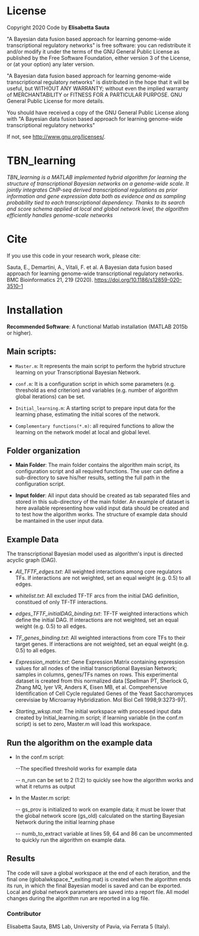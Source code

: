 # License
Copyright 2020 Code by **Elisabetta Sauta**

"A Bayesian data fusion based approach for learning genome-wide transcriptional regulatory networks" is free software: you can redistribute it and/or modify it under the terms of the GNU General Public License as published by the Free Software Foundation, either version 3 of the License, or (at your option) any later version.

"A Bayesian data fusion based approach for learning genome-wide transcriptional regulatory networks" is distributed in the hope that it will be useful, but WITHOUT ANY WARRANTY; without even the implied warranty of MERCHANTABILITY or FITNESS FOR A PARTICULAR PURPOSE. GNU General Public License for more details.

You should have received a copy of the GNU General Public License along with "A Bayesian data fusion based approach for learning genome-wide transcriptional regulatory networks"

If not, see http://www.gnu.org/licenses/.

# TBN_learning
_TBN_learning is a MATLAB implemented hybrid algorithm for learning the structure of transcriptional Bayesian networks on a genome-wide scale. It jointly integrates ChIP-seq derived transcriptional regulations as prior information and gene expression data both as evidence and as sampling probability tied to each transcriptional dependency. Thanks to its search and score schema applied at local and global network level, the algorithm efficiently handles genome-scale networks_

# Cite
If you use this code in your research work, please cite:

Sauta, E., Demartini, A., Vitali, F. et al. A Bayesian data fusion based approach for learning genome-wide transcriptional regulatory networks. BMC Bioinformatics 21, 219 (2020). https://doi.org/10.1186/s12859-020-3510-1

# Installation 

**Recommended Software**:
A functional Matlab installation (MATLAB 2015b or higher).

## **Main scripts**:

* `Master.m`: It represents the main script to perform the hybrid structure learning on your Transcriptional Bayesian Network.
* `conf.m`: It is a configuration script in which some parameters (e.g. threshold as end criterion) and variables (e.g. number of algorithm global iterations) can be set.
* `Initial_learning.m`: A starting script to prepare input data for the learning phase, estimating the initial scores of the network.

* `Complementary functions(*.m)`: all required functions to allow the learning on the network model at local and global level.

## Folder organization

* **Main Folder**:
The main folder contains the algorithm main script, its configuration script and all required functions. The user can define a sub-directory to save his/her results, setting the full path in the configuration script.

* **Input folder**:
All input data should be created as tab separated files and stored in this sub-directory of the main folder. An example of dataset is here available representing how valid input data should be created and to test how the algorithm works.
The structure of example data should be mantained in the user input data. 

## Example Data
The transcriptional Bayesian model used as algorithm's input is directed acyclic graph (DAG).

* _All_TFTF_edges.txt_: All weighted interactions among core regulators TFs. If interactions are not weighted, set an equal weight (e.g. 0.5) to all edges.

* _whitelist.txt_: All excluded TF-TF arcs from the initial DAG definition, constitued of only TF-TF interactions.

* _edges_TFTF_initialDAG_binding.txt_: TF-TF weighted interactions which define the initial DAG. If interactions are not weighted, set an equal weight (e.g. 0.5) to all edges.

* _TF_genes_binding.txt_: All weighted interactions from core TFs to their target genes. If interactions are not weighted, set an equal weight (e.g. 0.5) to all edges.

* _Expression_matrix.txt_: Gene Expression Matrix containing expression values for all nodes of the initial transcriptional Bayesian Network; samples in columns, genes/TFs names on rows.
This experimental dataset is created from this normalized data [Spellman PT, Sherlock G, Zhang MQ, Iyer VR, Anders K, Eisen MB, et al. Comprehensive Identification of Cell Cycle regulated Genes of the Yeast Saccharomyces cerevisiae by Microarray Hybridization. Mol Biol Cell 1998;9:3273-97].

* _Starting_wksp.mat_: The initial workspace with processed input data created by Initial_learning.m script; if learning variable (in the conf.m script) is set to zero, Master.m will load this workspace.

## Run the algorithm on the example data

* In the conf.m script:

  --The specified threshold works for example data

  -- n_run can be set to 2 (1:2) to quickly see how the algorithm works and what it returns as output
  
* In the Master.m script:

  -- gs_prov is initialized to work on example data; it must be lower that the global network score (gs_old) calculated on the starting Bayesian Network during the initial learning phase

  -- numb_to_extract variable at lines 59, 64 and 86 can be uncommented to quickly run the algorithm on example data.
  
## Results

The code will save a global workspace at the end of each iteration, and the final one (globalwkspace_*_exiting.mat) is created when the algorithm ends its run, in which the final Bayesian model is saved and can be exported.
Local and global network parameters are saved into a report file. All model changes during the algorithm run are reported in a log file. 



### Contributor

Elisabetta Sauta, BMS Lab, University of Pavia, via Ferrata 5 (Italy).
# # 
